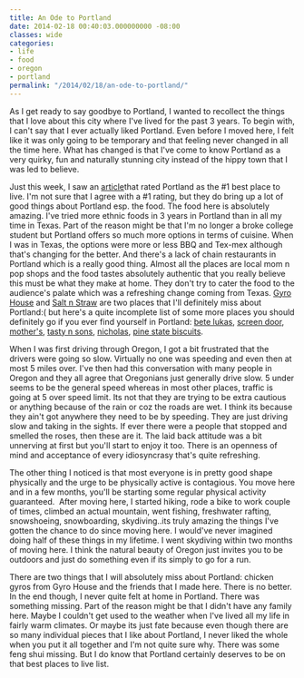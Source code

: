 ```yaml
---
title: An Ode to Portland
date: 2014-02-18 00:40:03.000000000 -08:00
classes: wide
categories:
- life
- food
- oregon
- portland
permalink: "/2014/02/18/an-ode-to-portland/"
---
```


As I get ready to say goodbye to Portland, I wanted to recollect the
things that I love about this city where I've lived for the past 3
years. To begin with, I can't say that I ever actually liked Portland.
Even before I moved here, I felt like it was only going to be temporary
and that feeling never changed in all the time here. What has changed is
that I've come to know Portland as a very quirky, fun and naturally
stunning city instead of the hippy town that I was led to believe.

Just this week, I saw an
[article](http://www.movoto.com/blog/top-ten/best-cities-in-america-2013/?fb_action_ids=857978512751&fb_action_types=og.likes&fb_ref=.Ur8alZQsg6A.like&fb_source=feed_opengraph&action_object_map=%7B%22857978512751%22%3A493021110816240%7D&action_type_map=%7B%22857978512751%22%3A%22og.likes%22%7D&action_ref_map=%7B%22857978512751%22%3A%22.Ur8alZQsg6A.like%22%7D "article")that
rated Portland as the \#1 best place to live. I'm not sure that I agree
with a \#1 rating, but they do bring up a lot of good things about
Portland esp. the food. The food here is absolutely amazing. I've tried
more ethnic foods in 3 years in Portland than in all my time in Texas.
Part of the reason might be that I'm no longer a broke college student
but Portland offers so much more options in terms of cuisine. When I was
in Texas, the options were more or less BBQ and Tex-mex although that's
changing for the better. And there's a lack of chain restaurants in
Portland which is a really good thing. Almost all the places are local
mom n pop shops and the food tastes absolutely authentic that you really
believe this must be what they make at home. They don't try to cater the
food to the audience's palate which was a refreshing change coming from
Texas. [Gyro House](http://www.thegyrohouse.com/ "Gyro House") and [Salt
n Straw](http://saltandstraw.com/ "Salt n Straw") are two places that
I'll definitely miss about Portland:( but here's a quite incomplete list
of some more places you should definitely go if you ever find yourself
in Portland: [bete lukas](http://bete-lukas.com/ "bete lukas"), [screen
door](http://screendoorrestaurant.com/ "screen door"),
[mother's](http://www.mothersbistro.com/ "mother's"), [tasty n
sons](http://tastyntasty.com/sons/ "tasty n sons"),
[nicholas](http://nicholasrestaurant.com/ "nicholas"), [pine state
biscuits](http://www.pinestatebiscuits.com/ "pine state biscuits").

When I was first driving through Oregon, I got a bit frustrated that the
drivers were going so slow. Virtually no one was speeding and even then
at most 5 miles over. I've then had this conversation with many people
in Oregon and they all agree that Oregonians just generally drive slow.
5 under seems to be the general speed whereas in most other places,
traffic is going at 5 over speed limit. Its not that they are trying to
be extra cautious or anything because of the rain or coz the roads are
wet. I think its because they ain't got anywhere they need to be by
speeding. They are just driving slow and taking in the sights. If ever
there were a people that stopped and smelled the roses, then these are
it. The laid back attitude was a bit unnerving at first but you'll start
to enjoy it too. There is an openness of mind and acceptance of every
idiosyncrasy that's quite refreshing.

The other thing I noticed is that most everyone is in pretty good shape
physically and the urge to be physically active is contagious. You move
here and in a few months, you'll be starting some regular physical
activity guaranteed.  After moving here, I started hiking, rode a bike
to work couple of times, climbed an actual mountain, went fishing,
freshwater rafting, snowshoeing, snowboarding, skydiving..its truly
amazing the things I've gotten the chance to do since moving here. I
would've never imagined doing half of these things in my lifetime. I
went skydiving within two months of moving here. I think the natural
beauty of Oregon just invites you to be outdoors and just do something
even if its simply to go for a run.

There are two things that I will absolutely miss about Portland: chicken
gyros from Gyro House and the friends that I made here. There is no
better. In the end though, I never quite felt at home in Portland. There
was something missing. Part of the reason might be that I didn't have
any family here. Maybe I couldn't get used to the weather when I've
lived all my life in fairly warm climates. Or maybe its just fate
because even though there are so many individual pieces that I like
about Portland, I never liked the whole when you put it all together and
I'm not quite sure why. There was some feng shui missing. But I do know
that Portland certainly deserves to be on that best places to live list.
